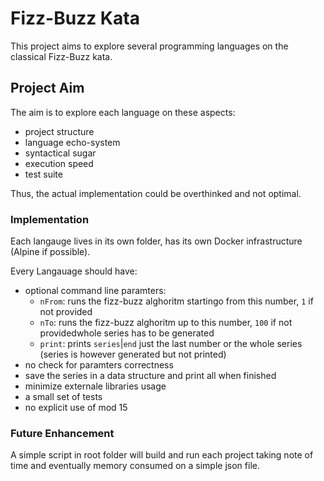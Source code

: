 # Fizz-Buzz Kata

This project aims to explore several programming languages on the classical Fizz-Buzz kata.

## Project Aim

The aim is to explore each language on these aspects:

* project structure
* language echo-system
* syntactical sugar
* execution speed
* test suite

Thus, the actual implementation could be overthinked and not optimal.

### Implementation

Each langauge lives in its own folder, has its own Docker infrastructure (Alpine if possible).

Every Langauage should have:

* optional command line paramters:
    * `nFrom`: runs the fizz-buzz alghoritm startingo from this number, `1` if not provided
    * `nTo`: runs the fizz-buzz alghoritm up to this number, `100` if not providedwhole series has to be generated
    * `print`: prints `series`|`end` just the last number or the whole series (series is however generated but not printed)
* no check for paramters correctness
* save the series in a data structure and print all when finished
* minimize externale libraries usage
* a small set of tests
* no explicit use of mod 15

### Future Enhancement

A simple script in root folder will build and run each project taking note of time and eventually memory consumed on a simple json file.
